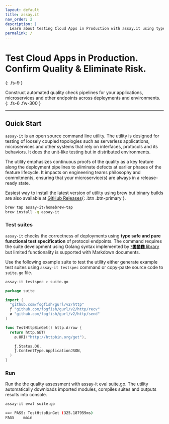 ```yaml
---
layout: default
title: assay.it
nav_order: 2
description: |
  Learn about testing Cloud Apps in Production with assay.it using type safe and pure functional test suites.
permalink: /
---
```



#  Test Cloud Apps in Production. Confirm Quality & Eliminate Risk.
{: .fs-9 }

Construct automated quality check pipelines for your applications, microservices and other endpoints across deployments and environments.
{: .fs-6 .fw-300 }

<!--
[Check on GitHub](https://github.com/assay-it/assay-it){: .btn .btn-primary .fs-5 .mb-4 .mb-md-0 .mr-2 }

[Sign In with GitHub](https://github.com/login/oauth/authorize?client_id=6941f2acf659df65f37e&response_type=code&scope=repo%3Astatus&state=%7B%22vsn%22%3A%22v6%22%2C%22cid%22%3A%226941f2acf659df65f37e%22%2C%22url%22%3A%22https%3A%2F%2Fapi.assay.it%2Fauth%2Fhook%2Fgithub%22%2C%22acc%22%3A%22oss%22%2C%22upg%22%3Afalse%7D){: .btn .btn-primary .fs-5 .mb-4 .mb-md-0 .mr-2 }
-->

---

## Quick Start

`assay-it` is an open source command line utility. The utility is designed for testing of loosely coupled topologies such as serverless applications, microservices and other systems that rely on interfaces, protocols and its behaviors. It does the unit-like testing but in distributed environments.

The utility emphasizes continuous proofs of the quality as a key feature along the deployment pipelines to eliminate defects at earlier phases of the feature lifecycle. It impacts on engineering teams philosophy and commitments, ensuring that your microservice(s) are always in a release-ready state.

Easiest way to install the latest version of utility using brew but binary builds are also available at [GitHub Releases](https://github.com/assay-it/assay-it/releases){: .btn .btn-primary }.

```bash
brew tap assay-it/homebrew-tap
brew install -q assay-it
```

### Test suites

`assay-it` checks the correctness of deployments using **type safe and pure functional test specification** of protocol endpoints. The command requires the suite development using Golang syntax implemented by [ᵍ🆄🆁🅻 library](https://github.com/fogfish/gurl) but limited functionality is supported with Markdown documents.

Use the following example suite to test the utility either generate example test suites using `assay-it testspec` command or copy-paste source code to `suite.go` file.

```bash
assay-it testspec > suite.go
```

```go
package suite

import (
  "github.com/fogfish/gurl/v2/http"
  ƒ "github.com/fogfish/gurl/v2/http/recv"
  ø "github.com/fogfish/gurl/v2/http/send"
)

func TestHttpBinGet() http.Arrow {
  return http.GET(
    ø.URI("http://httpbin.org/get"),

    ƒ.Status.OK,
    ƒ.ContentType.ApplicationJSON,
  )
}
```

### Run 

Run the the quality assessment with assay-it eval suite.go. The utility automatically downloads imported modules, compiles suites and outputs results into console.

```bash
assay-it eval suite.go

==> PASS: TestHttpBinGet (325.187959ms)
PASS	main
```

<!--
1. **Sign up for [assay.it](https://assay.it)** with your GitHub developer account. Initially, the service requires only access to your public profile, public repositories and access to commit status of connected repositories. Later, you can enable quality assessments of private repositories.  

2. **Fork [assay-it/blueprint-suite](https://github.com/assay-it/blueprint-suite)** to your own GitHub account and then add to the service workspace. The example implements a minimal quality assessment job using [category pattern](./core/category-pattern) to connect cause-and-effect (Given/When/Then) with the networking concepts (Input/Process/Output). Just write [pure functional code](./core) instead of clicking through UI or maintaining endless XML, YAML or JSON documents.
```go
func TestOk() assay.Arrow {
	return http.Join(
		ø.GET("https://assay.it"),
		ƒ.Code(http.StatusCodeOK),
		ƒ.Header("Content-Type").Is("text/html"),
	)
}
```

3. **Launch the quality assessment** through the user interface. The service schedules the job and returns results of assessments in a few seconds. Here, a manual job trigger is used for ad-hoc and illustration purposes. [assay.it](https://assay.it) supports integration with CI/CD so that [continuous quality evaluation](./case-study/continuous-quality-automation) is a part of the development culture. 
![](/doc/assets/images/screen.png)


## Further Reading

Please continue to [the core](/doc/core) sections for details about Behavior as a Code development and see [our advanced example on GitHub](https://github.com/assay-it/blueprint-continuous-quality).

-->